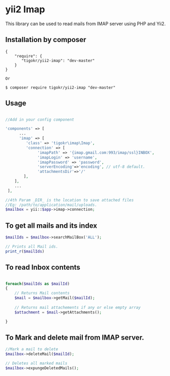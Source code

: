 yii2 Imap
==========
This library can be used to read mails from IMAP server using PHP and Yii2.

Installation by composer
------------
```composer
{
    "require": {
       "tigokr/yii2-imap": "dev-master"
    }
}

Or

$ composer require tigokr/yii2-imap "dev-master"
```
Usage
-----
```php

//Add in your config component

'components' => [
      ...
      'imap' => [
         'class' => 'tigokr\imap\Imap',
         'connection' => [
              'imapPath' => '{imap.gmail.com:993/imap/ssl}INBOX',
              'imapLogin' => 'username',
              'imapPassword' => 'password',
              'serverEncoding'=>'encoding', // utf-8 default.
              'attachmentsDir'=>'/'
        ],
    ],
    ...
 ],

//4th Param _DIR_ is the location to save attached files 
//Eg: /path/to/application/mail/uploads.
$mailbox = yii::$app->imap->connection;
```
To get all mails and its index
----------------
```php
$mailIds = $mailbox->searchMailBox('ALL');

// Prints all Mail ids.
print_r($mailIds) 
```
To read Inbox contents
----------------
```php

foreach($mailIds as $mailId)
{
    // Returns Mail contents
    $mail = $mailbox->getMail($mailId); 
    
    // Returns mail attachements if any or else empty array
    $attachment = $mail->getAttachments(); 

}
```
To Mark and delete mail from IMAP server.
----------------
```php
//Mark a mail to delete
$mailbox->deleteMail($mailId); 

// Deletes all marked mails
$mailbox->expungeDeletedMails(); 
```
